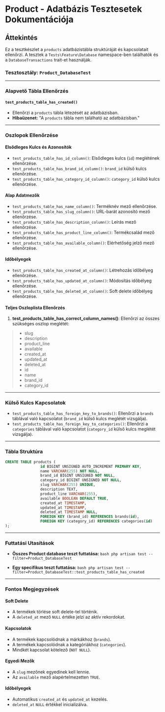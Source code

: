 # Product - Adatbázis Tesztesetek Dokumentációja

## Áttekintés

Ez a tesztkészlet a `products` adatbázistábla struktúráját és kapcsolatait ellenőrzi. A tesztek a `Tests\Feature\Database` namespace-ben találhatók és a `DatabaseTransactions` trait-et használják.

### Tesztosztály: `Product_DatabaseTest`

---

### Alapvető Tábla Ellenőrzés

#### `test_products_table_has_created()`

- Ellenőrzi a `products` tábla létezését az adatbázisban.
- **Hibaüzenet:** "A `products` tábla nem található az adatbázisban."

---

### Oszlopok Ellenőrzése

#### Elsődleges Kulcs és Azonosítók

- `test_products_table_has_id_column()`: Elsődleges kulcs (`id`) meglétének ellenőrzése.
- `test_products_table_has_brand_id_column()`: `brand_id` külső kulcs ellenőrzése.
- `test_products_table_has_category_id_column()`: `category_id` külső kulcs ellenőrzése.

#### Alap Adatmezők

- `test_products_table_has_name_column()`: Terméknév mező ellenőrzése.
- `test_products_table_has_slug_column()`: URL-barát azonosító mező ellenőrzése.
- `test_products_table_has_description_column()`: Leírás mező ellenőrzése.
- `test_products_table_has_product_line_column()`: Termékcsalád mező ellenőrzése.
- `test_products_table_has_available_column()`: Elérhetőség jelző mező ellenőrzése.

#### Időbélyegek

- `test_products_table_has_created_at_column()`: Létrehozás időbélyeg ellenőrzése.
- `test_products_table_has_updated_at_column()`: Módosítás időbélyeg ellenőrzése.
- `test_products_table_has_deleted_at_column()`: Soft delete időbélyeg ellenőrzése.

#### Teljes Oszloplista Ellenőrzés

1. **test_products_table_has_correct_column_names()**:
 Ellenőrzi az összes szükséges oszlop meglétét:
> - slug
> - description
> - product_line
> - available
> - created_at
> - updated_at
> - deleted_at
> - id
> - name
> - brand_id
> - category_id


---

### Külső Kulcs Kapcsolatok

- `test_products_table_has_foreign_key_to_brands()`: Ellenőrzi a `brands` táblával való kapcsolatot (`brand_id` külső kulcs meglétét vizsgálja).
- `test_products_table_has_foreign_key_to_categories()`: Ellenőrzi a `categories` táblával való kapcsolatot (`category_id` külső kulcs meglétét vizsgálja).

---

### Tábla Struktúra

```sql
CREATE TABLE products (
                id BIGINT UNSIGNED AUTO_INCREMENT PRIMARY KEY,
                name VARCHAR(255) NOT NULL,
                brand_id BIGINT UNSIGNED NOT NULL,
                category_id BIGINT UNSIGNED NOT NULL,
                slug VARCHAR(255) UNIQUE,
                description TEXT,
                product_line VARCHAR(255),
                available BOOLEAN DEFAULT TRUE,
                created_at TIMESTAMP,
                updated_at TIMESTAMP,
                deleted_at TIMESTAMP NULL,
                FOREIGN KEY (brand_id) REFERENCES brands(id),
                FOREIGN KEY (category_id) REFERENCES categories(id)
);
```

---

### Futtatási Utasítások

- **Összes Product database teszt futtatása:**
  `bash
      php artisan test --filter=Product_DatabaseTest
      `

- **Egy specifikus teszt futtatása:**
  `bash
      php artisan test --filter=Product_DatabaseTest::test_products_table_has_created
      `

---

### Fontos Megjegyzések

#### Soft Delete

- A termékek törlése soft delete-tel történik.
- A `deleted_at` mező `NULL` értéke jelzi az aktív rekordokat.

#### Kapcsolatok

- A termékek kapcsolódnak a márkákhoz (`brands`).
- A termékek kapcsolódnak a kategóriákhoz (`categories`).
- Mindkét kapcsolat kötelező (`NOT NULL`).

#### Egyedi Mezők

- A `slug` mezőnek egyedinek kell lennie.
- Az `available` mező alapértelmezetten `TRUE`.

#### Időbélyegek

- Automatikus `created_at` és `updated_at` kezelés.
- `deleted_at` `NULL` értékkel inicializálva.
